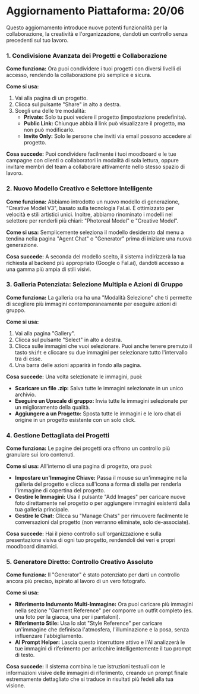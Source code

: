 # Aggiornamento Piattaforma: 20/06

Questo aggiornamento introduce nuove potenti funzionalità per la collaborazione, la creatività e l'organizzazione, dandoti un controllo senza precedenti sul tuo lavoro.

### 1. Condivisione Avanzata dei Progetti e Collaborazione

**Come funziona:** Ora puoi condividere i tuoi progetti con diversi livelli di accesso, rendendo la collaborazione più semplice e sicura.

**Come si usa:**
1.  Vai alla pagina di un progetto.
2.  Clicca sul pulsante "Share" in alto a destra.
3.  Scegli una delle tre modalità:
    *   **Private:** Solo tu puoi vedere il progetto (impostazione predefinita).
    *   **Public Link:** Chiunque abbia il link può visualizzare il progetto, ma non può modificarlo.
    *   **Invite Only:** Solo le persone che inviti via email possono accedere al progetto.

**Cosa succede:** Puoi condividere facilmente i tuoi moodboard e le tue campagne con clienti o collaboratori in modalità di sola lettura, oppure invitare membri del team a collaborare attivamente nello stesso spazio di lavoro.

### 2. Nuovo Modello Creativo e Selettore Intelligente

**Come funziona:** Abbiamo introdotto un nuovo modello di generazione, "Creative Model V3", basato sulla tecnologia Fal.ai. È ottimizzato per velocità e stili artistici unici. Inoltre, abbiamo rinominato i modelli nel selettore per renderli più chiari: "Photoreal Model" e "Creative Model".

**Come si usa:** Semplicemente seleziona il modello desiderato dal menu a tendina nella pagina "Agent Chat" o "Generator" prima di iniziare una nuova generazione.

**Cosa succede:** A seconda del modello scelto, il sistema indirizzerà la tua richiesta al backend più appropriato (Google o Fal.ai), dandoti accesso a una gamma più ampia di stili visivi.

### 3. Galleria Potenziata: Selezione Multipla e Azioni di Gruppo

**Come funziona:** La galleria ora ha una "Modalità Selezione" che ti permette di scegliere più immagini contemporaneamente per eseguire azioni di gruppo.

**Come si usa:**
1.  Vai alla pagina "Gallery".
2.  Clicca sul pulsante "Select" in alto a destra.
3.  Clicca sulle immagini che vuoi selezionare. Puoi anche tenere premuto il tasto `Shift` e cliccare su due immagini per selezionare tutto l'intervallo tra di esse.
4.  Una barra delle azioni apparirà in fondo alla pagina.

**Cosa succede:** Una volta selezionate le immagini, puoi:
*   **Scaricare un file .zip:** Salva tutte le immagini selezionate in un unico archivio.
*   **Eseguire un Upscale di gruppo:** Invia tutte le immagini selezionate per un miglioramento della qualità.
*   **Aggiungere a un Progetto:** Sposta tutte le immagini e le loro chat di origine in un progetto esistente con un solo click.

### 4. Gestione Dettagliata dei Progetti

**Come funziona:** Le pagine dei progetti ora offrono un controllo più granulare sui loro contenuti.

**Come si usa:** All'interno di una pagina di progetto, ora puoi:
*   **Impostare un'Immagine Chiave:** Passa il mouse su un'immagine nella galleria del progetto e clicca sull'icona a forma di stella per renderla l'immagine di copertina del progetto.
*   **Gestire le Immagini:** Usa il pulsante "Add Images" per caricare nuove foto direttamente nel progetto o per aggiungere immagini esistenti dalla tua galleria principale.
*   **Gestire le Chat:** Clicca su "Manage Chats" per rimuovere facilmente le conversazioni dal progetto (non verranno eliminate, solo de-associate).

**Cosa succede:** Hai il pieno controllo sull'organizzazione e sulla presentazione visiva di ogni tuo progetto, rendendoli dei veri e propri moodboard dinamici.

### 5. Generatore Diretto: Controllo Creativo Assoluto

**Come funziona:** Il "Generator" è stato potenziato per darti un controllo ancora più preciso, ispirato al lavoro di un vero fotografo.

**Come si usa:**
*   **Riferimento Indumento Multi-Immagine:** Ora puoi caricare più immagini nella sezione "Garment Reference" per comporre un outfit completo (es. una foto per la giacca, una per i pantaloni).
*   **Riferimento Stile:** Usa lo slot "Style Reference" per caricare un'immagine che definisca l'atmosfera, l'illuminazione e la posa, senza influenzare l'abbigliamento.
*   **AI Prompt Helper:** Lascia questo interruttore attivo e l'AI analizzerà le tue immagini di riferimento per arricchire intelligentemente il tuo prompt di testo.

**Cosa succede:** Il sistema combina le tue istruzioni testuali con le informazioni visive delle immagini di riferimento, creando un prompt finale estremamente dettagliato che si traduce in risultati più fedeli alla tua visione.